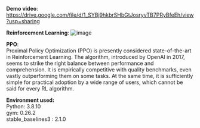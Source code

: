 **Demo video**:
https://drive.google.com/file/d/1_SYBj9hkbrSHbGtJosryvTB7PRyBfeEh/view?usp=sharing

**Reinforcement Learning**:
![image](https://github.com/avneets2103/Pole-game-RL/assets/93909103/689eff03-69ca-4540-a222-31b103d8d3ec)

**PPO**: \
Proximal Policy Optimization (PPO) is presently considered state-of-the-art in Reinforcement Learning. The algorithm, introduced by OpenAI in 2017, seems to strike the right balance between performance and comprehension. It is empirically competitive with quality benchmarks, even vastly outperforming them on some tasks. At the same time, it is sufficiently simple for practical adoption by a wide range of users, which cannot be said for every RL algorithm.

**Environment used:** \
Python: 3.8.10 \
gym: 0.26.2 \
stable_baselines3 : 2.1.0 
